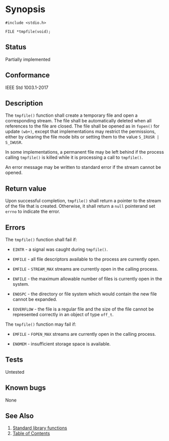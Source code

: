 # Synopsis 

`#include <stdio.h>`</br>

`FILE *tmpfile(void);`</br>


## Status

Partially implemented

## Conformance

IEEE Std 1003.1-2017

## Description





The `tmpfile()` function shall create a temporary file and open a corresponding stream. The file shall be automatically deleted when all references to the file are closed. The file shall be opened as in `fopen()` for update `(wb+)`, except that implementations may restrict the permissions, either by clearing the file mode bits or setting them to the value `S_IRUSR | S_IWUSR`.

In some implementations, a permanent file may be left behind if the process calling `tmpfile()` is killed while it is processing a call to `tmpfile()`.

An error message may be written to standard error if the stream cannot be opened. 



## Return value



Upon successful completion, `tmpfile()` shall return a pointer to the stream of the file that is created. Otherwise, it shall return a `null` pointerand set `errno` to indicate the error. 



## Errors



The `tmpfile()` function shall fail if:

* `EINTR` - a signal was caught during `tmpfile()`.

* `EMFILE` - all file descriptors available to the process are currently open.

* `EMFILE` - `STREAM_MAX` streams are currently open in the calling process.

* `ENFILE` - the maximum allowable number of files is currently open in the system.

* `ENOSPC` - the directory or file system which would contain the new file cannot be expanded.

* `EOVERFLOW` - the file is a regular file and the size of the file cannot be represented correctly in an object of type `off_t`. 

The `tmpfile()` function may fail if:

* `EMFILE` - `FOPEN_MAX` streams are currently open in the calling process.

* `ENOMEM` - insufficient storage space is available.



## Tests

Untested

## Known bugs

None

## See Also 

1. [Standard library functions](../README.md)
2. [Table of Contents](../../../README.md)

